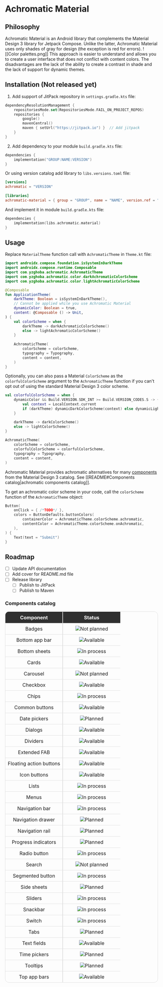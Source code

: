 # Achromatic Material

## Philosophy
Achromatic Material is an Android library that complements the Material Design 3 library for Jetpack Compose. Unlike the latter, Achromatic Material uses only shades of gray for design (the exception is red for errors). 
![[Color palettes.png]]
This approach is easier to understand and allows you to create a user interface that does not conflict with content colors. The disadvantages are the lack of the ability to create a contrast in shade and the lack of support for dynamic themes.
## Installation (Not released yet)
1. Add support of JitPack repository in `settings.gradle.kts` file:
```kotlin
dependencyResolutionManagement {  
    repositoriesMode.set(RepositoriesMode.FAIL_ON_PROJECT_REPOS)  
    repositories {  
        google()  
        mavenCentral()  
        maven { setUrl("https://jitpack.io") }  // Add jitpack  
    }  
}
```
2. Add dependency to your module `build.gradle.kts` file:
```kotlin
dependencies {
	implementation("GROUP:NAME:VERSION")
}
```
Or using version catalog add library to `libs.versions.toml` file:
```toml
[versions]  
achromatic = "VERSION" 
  
[libraries]  
achromatic-material = { group = "GROUP", name = "NAME", version.ref = "achromatic" }
```
And implement it in module `build.gradle.kts` file:
```kotlin
dependencies {
	implementation(libs.achromatic.material)
}
```

## Usage
Replace `MaterialTheme` function call with `AchromaticTheme` in `Theme.kt` file:
```kotlin
import androidx.compose.foundation.isSystemInDarkTheme  
import androidx.compose.runtime.Composable  
import com.yzghoba.achromatic.AchromaticTheme  
import com.yzghoba.achromatic.color.darkAchromaticColorScheme  
import com.yzghoba.achromatic.color.lightAchromaticColorScheme

@Composable  
fun ApplicationTheme(  
    darkTheme: Boolean = isSystemInDarkTheme(),  
    // Cannot be applied while you use Achromatic Material
    dynamicColor: Boolean = true,  
    content: @Composable () -> Unit,  
) {  
    val colorScheme = when {  
        darkTheme -> darkAchromaticColorScheme()  
        else -> lightAchromaticColorScheme()  
    }  
  
    AchromaticTheme(  
        colorScheme = colorScheme,  
        typography = Typography,  
        content = content,  
    )  
}
```
Optionally, you can also pass a Material `ColorScheme` as the `colorfulColorScheme` argument to the `AchromaticTheme` function if you can't opt out of using the standard Material Design 3 color scheme.
```kotlin
val colorfulColorScheme = when {
	dynamicColor && Build.VERSION.SDK_INT >= Build.VERSION_CODES.S -> {  
		val context = LocalContext.current  
		if (darkTheme) dynamicDarkColorScheme(context) else dynamicLightColorScheme(context)  
    }

	darkTheme -> darkColorScheme()  
	else -> lightColorScheme()
}
  
AchromaticTheme(  
    colorScheme = colorScheme,
    colorfulColorScheme = colorfulColorScheme,  
    typography = Typography,  
    content = content,  
) 
```
Achromatic Material provides achromatic alternatives for many [components](https://m3.material.io/components) from the Material Design 3 catalog. See [[README#Components catalog|achromatic components catalog]].

To get an achromatic color scheme in your code, call the `colorScheme` function of the `AchromaticTheme` object:
```kotlin
Button(  
    onClick = { /*TODO*/ },  
    colors = ButtonDefaults.buttonColors(  
        containerColor = AchromaticTheme.colorScheme.achromatic,  
        contentColor = AchromaticTheme.colorScheme.onAchromatic,  
    ),  
) {  
    Text(text = "Submit")  
}
```
## Roadmap
- [ ] Update API documentation
- [ ] Add cover for README.md file
- [ ] Release library
	- [ ] Publish to JitPack
	- [ ] Publish to Maven
### Components catalog
<table style="width: 100%; border-collapse: separate; border-spacing: 0; border-radius: 12px; overflow: hidden; border: 1px solid #ddd;">
	<tr style="background-color: #303030; color: #fff;">
		<th style="text-align: center; padding: 8px; border-right: 1px solid #ddd; width: 50%;">Component</th>
		<th style="text-align: center; padding: 8px; border-left: 1px solid #ddd;">Status</th>
	</tr>
	<tr>
		<td style="text-align: center; padding: 8px; border-top: 1px solid #ddd; border-right: 1px solid #ddd;">Badges</td>
		<td style="text-align: center; padding: 8px; border-top: 1px solid #ddd; border-left: 1px solid #ddd;">
			<img alt="Not planned" src="https://img.shields.io/badge/Not_planned-E2E2E2">
		</td>
	</tr>
	<tr>
		<td style="text-align: center; padding: 8px; border-top: 1px solid #ddd; border-right: 1px solid #ddd;">Bottom app bar</td>
		<td style="text-align: center; padding: 8px; border-top: 1px solid #ddd; border-left: 1px solid #ddd;">
			<img alt="Available" src="https://img.shields.io/badge/Available-C5F185">
		</td>
	</tr>
	<tr>
		<td style="text-align: center; padding: 8px; border-top: 1px solid #ddd; border-right: 1px solid #ddd;">Bottom sheets</td>
		<td style="text-align: center; padding: 8px; border-top: 1px solid #ddd; border-left: 1px solid #ddd;">
			<img alt="In process" src="https://img.shields.io/badge/In_process-FFE085">
		</td>
	</tr>
	<tr>
		<td style="text-align: center; padding: 8px; border-top: 1px solid #ddd; border-right: 1px solid #ddd;">Cards</td>
		<td style="text-align: center; padding: 8px; border-top: 1px solid #ddd; border-left: 1px solid #ddd;">
			<img alt="Available" src="https://img.shields.io/badge/Available-C5F185">
		</td>
	</tr>
	<tr>
		<td style="text-align: center; padding: 8px; border-top: 1px solid #ddd; border-right: 1px solid #ddd;">Carousel</td>
		<td style="text-align: center; padding: 8px; border-top: 1px solid #ddd; border-left: 1px solid #ddd;">
			<img alt="Not planned" src="https://img.shields.io/badge/Not_planned-E2E2E2">
		</td>
	</tr>
	<tr>
		<td style="text-align: center; padding: 8px; border-top: 1px solid #ddd; border-right: 1px solid #ddd;">Checkbox</td>
		<td style="text-align: center; padding: 8px; border-top: 1px solid #ddd; border-left: 1px solid #ddd;">
			<img alt="Available" src="https://img.shields.io/badge/Available-C5F185">
		</td>
	</tr>
	<tr>
		<td style="text-align: center; padding: 8px; border-top: 1px solid #ddd; border-right: 1px solid #ddd;">Chips</td>
		<td style="text-align: center; padding: 8px; border-top: 1px solid #ddd; border-left: 1px solid #ddd;">
			<img alt="In process" src="https://img.shields.io/badge/In_process-FFE085">
		</td>
	</tr>
	<tr>
		<td style="text-align: center; padding: 8px; border-top: 1px solid #ddd; border-right: 1px solid #ddd;">Common buttons</td>
		<td style="text-align: center; padding: 8px; border-top: 1px solid #ddd; border-left: 1px solid #ddd;">
			<img alt="Available" src="https://img.shields.io/badge/Available-C5F185">
		</td>
	</tr>
	<tr>
		<td style="text-align: center; padding: 8px; border-top: 1px solid #ddd; border-right: 1px solid #ddd;">Date pickers</td>
		<td style="text-align: center; padding: 8px; border-top: 1px solid #ddd; border-left: 1px solid #ddd;">
			<img alt="Planned" src="https://img.shields.io/badge/Planned-E2E2E2">
		</td>
	</tr>
	<tr>
		<td style="text-align: center; padding: 8px; border-top: 1px solid #ddd; border-right: 1px solid #ddd;">Dialogs</td>
		<td style="text-align: center; padding: 8px; border-top: 1px solid #ddd; border-left: 1px solid #ddd;">
			<img alt="Available" src="https://img.shields.io/badge/Available-C5F185">
		</td>
	</tr>
	<tr>
		<td style="text-align: center; padding: 8px; border-top: 1px solid #ddd; border-right: 1px solid #ddd;">Dividers</td>
		<td style="text-align: center; padding: 8px; border-top: 1px solid #ddd; border-left: 1px solid #ddd;">
			<img alt="Available" src="https://img.shields.io/badge/Available-C5F185">
		</td>
	</tr>
	<tr>
		<td style="text-align: center; padding: 8px; border-top: 1px solid #ddd; border-right: 1px solid #ddd;">Extended FAB</td>
		<td style="text-align: center; padding: 8px; border-top: 1px solid #ddd; border-left: 1px solid #ddd;">
			<img alt="Available" src="https://img.shields.io/badge/Available-C5F185">
		</td>
	</tr>
	<tr>
		<td style="text-align: center; padding: 8px; border-top: 1px solid #ddd; border-right: 1px solid #ddd;">Floating action buttons</td>
		<td style="text-align: center; padding: 8px; border-top: 1px solid #ddd; border-left: 1px solid #ddd;">
			<img alt="Available" src="https://img.shields.io/badge/Available-C5F185">
		</td>
	</tr>
	<tr>
		<td style="text-align: center; padding: 8px; border-top: 1px solid #ddd; border-right: 1px solid #ddd;">Icon buttons</td>
		<td style="text-align: center; padding: 8px; border-top: 1px solid #ddd; border-left: 1px solid #ddd;">
			<img alt="Available" src="https://img.shields.io/badge/Available-C5F185">
		</td>
	</tr>
	<tr>
		<td style="text-align: center; padding: 8px; border-top: 1px solid #ddd; border-right: 1px solid #ddd;">Lists</td>
		<td style="text-align: center; padding: 8px; border-top: 1px solid #ddd; border-left: 1px solid #ddd;">
			<img alt="In process" src="https://img.shields.io/badge/In_process-FFE085">
		</td>
	</tr>
	<tr>
		<td style="text-align: center; padding: 8px; border-top: 1px solid #ddd; border-right: 1px solid #ddd;">Menus</td>
		<td style="text-align: center; padding: 8px; border-top: 1px solid #ddd; border-left: 1px solid #ddd;">
			<img alt="In process" src="https://img.shields.io/badge/In_process-FFE085">
		</td>
	</tr>
	<tr>
		<td style="text-align: center; padding: 8px; border-top: 1px solid #ddd; border-right: 1px solid #ddd;">Navigation bar</td>
		<td style="text-align: center; padding: 8px; border-top: 1px solid #ddd; border-left: 1px solid #ddd;">
			<img alt="In process" src="https://img.shields.io/badge/In_process-FFE085">
		</td>
	</tr>
	<tr>
		<td style="text-align: center; padding: 8px; border-top: 1px solid #ddd; border-right: 1px solid #ddd;">Navigation drawer</td>
		<td style="text-align: center; padding: 8px; border-top: 1px solid #ddd; border-left: 1px solid #ddd;">
			<img alt="Planned" src="https://img.shields.io/badge/Planned-E2E2E2">
		</td>
	</tr>
	<tr>
		<td style="text-align: center; padding: 8px; border-top: 1px solid #ddd; border-right: 1px solid #ddd;">Navigation rail</td>
		<td style="text-align: center; padding: 8px; border-top: 1px solid #ddd; border-left: 1px solid #ddd;">
			<img alt="Planned" src="https://img.shields.io/badge/Planned-E2E2E2">
		</td>
	</tr>
	<tr>
		<td style="text-align: center; padding: 8px; border-top: 1px solid #ddd; border-right: 1px solid #ddd;">Progress indicators</td>
		<td style="text-align: center; padding: 8px; border-top: 1px solid #ddd; border-left: 1px solid #ddd;">
			<img alt="Planned" src="https://img.shields.io/badge/Planned-E2E2E2">
		</td>
	</tr>
	<tr>
		<td style="text-align: center; padding: 8px; border-top: 1px solid #ddd; border-right: 1px solid #ddd;">Radio button</td>
		<td style="text-align: center; padding: 8px; border-top: 1px solid #ddd; border-left: 1px solid #ddd;">
			<img alt="In process" src="https://img.shields.io/badge/In_process-FFE085">
		</td>
	</tr>
	<tr>
		<td style="text-align: center; padding: 8px; border-top: 1px solid #ddd; border-right: 1px solid #ddd;">Search</td>
		<td style="text-align: center; padding: 8px; border-top: 1px solid #ddd; border-left: 1px solid #ddd;">
			<img alt="Not planned" src="https://img.shields.io/badge/Not_planned-E2E2E2">
		</td>
	</tr>
	<tr>
		<td style="text-align: center; padding: 8px; border-top: 1px solid #ddd; border-right: 1px solid #ddd;">Segmented button</td>
		<td style="text-align: center; padding: 8px; border-top: 1px solid #ddd; border-left: 1px solid #ddd;">
			<img alt="In process" src="https://img.shields.io/badge/In_process-FFE085">
		</td>
	</tr>
	<tr>
		<td style="text-align: center; padding: 8px; border-top: 1px solid #ddd; border-right: 1px solid #ddd;">Side sheets</td>
		<td style="text-align: center; padding: 8px; border-top: 1px solid #ddd; border-left: 1px solid #ddd;">
			<img alt="Planned" src="https://img.shields.io/badge/Planned-E2E2E2">
		</td>
	</tr>
	<tr>
		<td style="text-align: center; padding: 8px; border-top: 1px solid #ddd; border-right: 1px solid #ddd;">Sliders</td>
		<td style="text-align: center; padding: 8px; border-top: 1px solid #ddd; border-left: 1px solid #ddd;">
			<img alt="In process" src="https://img.shields.io/badge/In_process-FFE085">
		</td>
	</tr>
	<tr>
		<td style="text-align: center; padding: 8px; border-top: 1px solid #ddd; border-right: 1px solid #ddd;">Snackbar</td>
		<td style="text-align: center; padding: 8px; border-top: 1px solid #ddd; border-left: 1px solid #ddd;">
			<img alt="In process" src="https://img.shields.io/badge/In_process-FFE085">
		</td>
	</tr>
	<tr>
		<td style="text-align: center; padding: 8px; border-top: 1px solid #ddd; border-right: 1px solid #ddd;">Switch</td>
		<td style="text-align: center; padding: 8px; border-top: 1px solid #ddd; border-left: 1px solid #ddd;">
			<img alt="In process" src="https://img.shields.io/badge/In_process-FFE085">
		</td>
	</tr>
	<tr>
		<td style="text-align: center; padding: 8px; border-top: 1px solid #ddd; border-right: 1px solid #ddd;">Tabs</td>
		<td style="text-align: center; padding: 8px; border-top: 1px solid #ddd; border-left: 1px solid #ddd;">
			<img alt="Planned" src="https://img.shields.io/badge/Planned-E2E2E2">
		</td>
	</tr>
	<tr>
		<td style="text-align: center; padding: 8px; border-top: 1px solid #ddd; border-right: 1px solid #ddd;">Text fields</td>
		<td style="text-align: center; padding: 8px; border-top: 1px solid #ddd; border-left: 1px solid #ddd;">
			<img alt="Available" src="https://img.shields.io/badge/Available-C5F185">
		</td>
	</tr>
	<tr>
		<td style="text-align: center; padding: 8px; border-top: 1px solid #ddd; border-right: 1px solid #ddd;">Time pickers</td>
		<td style="text-align: center; padding: 8px; border-top: 1px solid #ddd; border-left: 1px solid #ddd;">
			<img alt="Planned" src="https://img.shields.io/badge/Planned-E2E2E2">
		</td>
	</tr>
	<tr>
		<td style="text-align: center; padding: 8px; border-top: 1px solid #ddd; border-right: 1px solid #ddd;">Tooltips</td>
		<td style="text-align: center; padding: 8px; border-top: 1px solid #ddd; border-left: 1px solid #ddd;">
			<img alt="Planned" src="https://img.shields.io/badge/Planned-E2E2E2">
		</td>
	</tr>
	<tr>
		<td style="text-align: center; padding: 8px; border-top: 1px solid #ddd; border-right: 1px solid #ddd;">Top app bars</td>
		<td style="text-align: center; padding: 8px; border-top: 1px solid #ddd; border-left: 1px solid #ddd;">
			<img alt="Available" src="https://img.shields.io/badge/Available-C5F185">
		</td>
	</tr>
</table>
